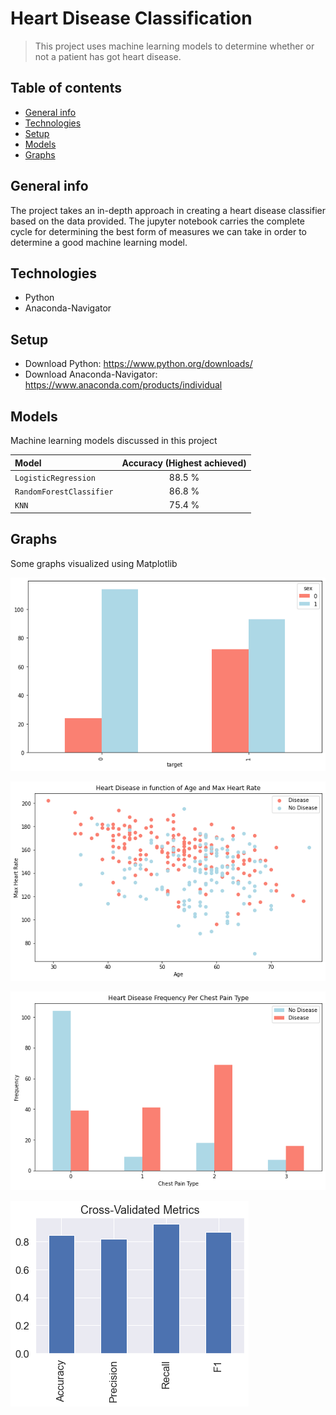 # Heart Disease Classification
> This project uses machine learning models to determine whether or not a patient has got heart disease.

## Table of contents
* [General info](#general-info)
* [Technologies](#technologies)
* [Setup](#setup)
* [Models](#models)
* [Graphs](#graphs)

## General info
The project takes an in-depth approach in creating a heart disease classifier based on the data provided. The jupyter notebook carries the complete cycle for determining the best form of measures we can take in order to determine a good machine learning model. 

## Technologies
* Python
* Anaconda-Navigator 

## Setup
* Download Python: https://www.python.org/downloads/
* Download Anaconda-Navigator: https://www.anaconda.com/products/individual

## Models
Machine learning models discussed in this project

| Model | Accuracy (Highest achieved) |
| :---  |     :---:      |
| `LogisticRegression` | 88.5 %|
| `RandomForestClassifier` | 86.8 % |
| `KNN` | 75.4 % |

## Graphs 
Some graphs visualized using Matplotlib

![Heart Disease based on Gender](https://github.com/ibrahim1023/heart-disease-classification/blob/main/Images/gender.png?raw=true "Heart Disease based on Gender")

![Heart Disease in function of Age and Max Heart Rate](https://github.com/ibrahim1023/heart-disease-classification/blob/main/Images/age.png?raw=true "Heart Disease in function of Age and Max Heart Rate")

![Heart Disease Frequency Per Chest Pain Type](https://github.com/ibrahim1023/heart-disease-classification/blob/main/Images/cpt.png?raw=true "Heart Disease Frequency Per Chest Pain Type")

![Cross-Validated Metrics](https://github.com/ibrahim1023/heart-disease-classification/blob/main/Images/cvm.png?raw=true "Cross-Validated Metrics")
